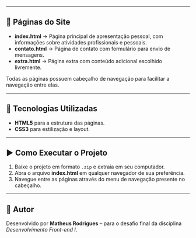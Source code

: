 
---

## 📑 Páginas do Site

- **index.html** → Página principal de apresentação pessoal, com informações sobre atividades profissionais e pessoais.  
- **contato.html** → Página de contato com formulário para envio de mensagens.  
- **extra.html** → Página extra com conteúdo adicional escolhido livremente.  

Todas as páginas possuem cabeçalho de navegação para facilitar a navegação entre elas.

---

## 🎨 Tecnologias Utilizadas

- **HTML5** para a estrutura das páginas.  
- **CSS3** para estilização e layout.  

---

## ▶️ Como Executar o Projeto

1. Baixe o projeto em formato `.zip` e extraia em seu computador.  
2. Abra o arquivo **index.html** em qualquer navegador de sua preferência.  
3. Navegue entre as páginas através do menu de navegação presente no cabeçalho.  

---

## 👤 Autor

Desenvolvido por **Matheus Rodrigues** – para o desafio final da disciplina *Desenvolvimento Front-end I*.  
